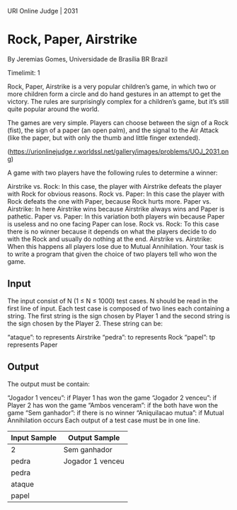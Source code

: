 URI Online Judge | 2031

# Rock, Paper, Airstrike

By Jeremias Gomes, Universidade de Brasília BR Brazil

Timelimit: 1

Rock, Paper, Airstrike is a very popular children’s game, in which two or more children form a circle and do hand gestures in an attempt to get the victory. The rules are surprisingly complex for a children’s game, but it’s still quite popular around the world.

The games are very simple. Players can choose between the sign of a Rock (fist), the sign of a paper (an open palm), and the signal to the Air Attack (like the paper, but with only the thumb and little finger extended).

(https://urionlinejudge.r.worldssl.net/gallery/images/problems/UOJ_2031.png)

A game with two players have the following rules to determine a winner:

Airstrike vs. Rock: In this case, the player with Airstrike defeats the player with Rock for obvious reasons.
Rock vs. Paper: In this case the player with Rock defeats the one with Paper, because Rock hurts more.
Paper vs. Airstrike: In here Airstrike wins because Airstrike always wins and Paper is pathetic.
Paper vs. Paper: In this variation both players win because Paper is useless and no one facing Paper can lose.
Rock vs. Rock: To this case there is no winner because it depends on what the players decide to do with the Rock and usually do nothing at the end.
Airstrike vs. Airstrike: When this happens all players lose due to Mutual Annihilation.
Your task is to write a program that given the choice of two players tell who won the game.

## Input

The input consist of N (1 ≤ N ≤ 1000) test cases. N should be read in the first line of input. Each test case is composed of two lines each containing a string. The first string is the sign chosen by Player 1 and the second string is the sign chosen by the Player 2. These string can be:

“ataque”: to represents Airstrike
“pedra”: to represents Rock
“papel”: tp represents Paper

## Output

The output must be contain:

“Jogador 1 venceu”: if Player 1 has won the game
“Jogador 2 venceu”: if Player 2 has won the game
“Ambos venceram”: if the both have won the game
“Sem ganhador”: if there is no winner
“Aniquilacao mutua”: if Mutual Annihilation occurs
Each output of a test case must be in one line.

Input Sample|	Output Sample
|-|-|
2|Sem ganhador
pedra|Jogador 1 venceu
pedra|
ataque|
papel|